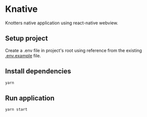 # Knative

Knotters native application using react-native webview.

## Setup project

Create a .env file in project's root using reference from the existing [.env.example](.env.example) file.

## Install dependencies

```bash
yarn
```

## Run application

```bash
yarn start
```
